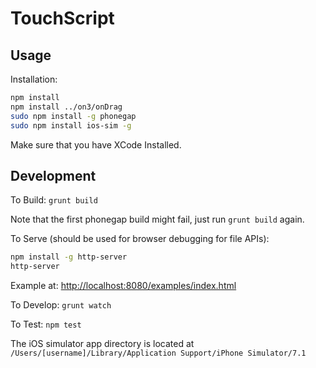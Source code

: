 TouchScript
===========

Usage
-----

Installation:
```bash
npm install
npm install ../on3/onDrag
sudo npm install -g phonegap
sudo npm install ios-sim -g
```

Make sure that you have XCode Installed.

Development
-----------

To Build: `grunt build`

Note that the first phonegap build might fail, just run `grunt build` again.

To Serve (should be used for browser debugging for file APIs):
```bash
npm install -g http-server
http-server
```

Example at: [http://localhost:8080/examples/index.html](http://localhost:8080/examples/index.html)

To Develop: `grunt watch`

To Test: `npm test`

The iOS simulator app directory is located at `/Users/[username]/Library/Application Support/iPhone Simulator/7.1`